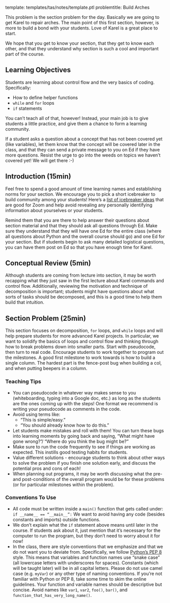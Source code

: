 template: templates/tas/notes/template.ptl
problemtitle: Build Arches

This problem is the section problem for the day.  Basically we are going to get Karel to repair arches. The main point of this first section, however, is more to build a bond with your students. Love of Karel is a great place to start. 

We hope that you get to know your section, that they get to know each other, and that they understand why section is such a cool and important part of the course.

## Learning Objectives
Students are learning about control flow and the very basics of coding. Specifically:
+ How to define helper functions
+ `while` and `for` loops
+ `if` statements

You can’t teach all of that, however! Instead, your main job is to give students a little practice, and give them a chance to form a learning community.

If a student asks a question about a concept that has not been covered yet (like variables), let them know that the concept will be covered later in the class, and that they can send a private message to you on Ed if they have more questions. Resist the urge to go into the weeds on topics we haven’t covered yet! We will get there :-)

## Introduction (15min)
Feel free to spend a good amount of time learning names and establishing norms for your section. We encourage you to pick a short icebreaker to build community among your students!  Here’s a [list of icebreaker ideas](https://docs.google.com/document/d/1lHdnwAB17iLyvASZbWrIZz4PVy9zMmHjxGBGPwXNDs4/preview) that are good for Zoom and help avoid revealing any personally identifying information about yourselves or your students.

Remind them that you are there to help answer their questions about section material and that they should ask all questions through Ed. Make sure they understand that they will have one Ed for the entire class (where all questions about Python and the overall course should go) and one Ed for your section. But if students begin to ask many detailed logistical questions, you can have them post on Ed so that you have enough time for Karel.

## Conceptual Review (5min)
Although students are coming from lecture into section, it may be worth recapping what they just saw in the first lecture about Karel commands and control flow.  Additionally, reviewing the motivation and technique of decomposition is important; students might have questions about what sorts of tasks should be decomposed, and this is a good time to help them build that intuition. 

## Section Problem (25min)
This section focuses on decomposition, `for` loops, and `while` loops and will help prepare students for more advanced Karel projects.  In particular, we want to solidify the basics of loops and control flow and thinking through how to break problems down into smaller parts.  Start with pseudocode, then turn to real code.  Encourage students to work together to program out the milestones.  A good first milestone to work towards is how to build a single column.  The hardest part is the fence-post bug when building a col, and when putting beepers in a column.

### Teaching Tips
+ You can pseudocode in whatever way makes sense to you (whiteboarding, typing into a Google doc, etc.) as long as the students are the ones coming up with the steps!  One format we recommend is writing your pseudocode as comments in the code.
+ Avoid using terms like:
	+ “This is simple/easy.”
	+ “You should already know how to do this.”
+ Let students make mistakes and roll with them!  You can turn these bugs into learning moments by going back and saying, “What might have gone wrong?”/ “Where do you think the bug might be?”
+ Make sure to run the code frequently to see if things are working as expected.  This instills good testing habits for students.
+ Value different solutions - encourage students to think about other ways to solve the problem if you finish one solution early, and discuss the potential pros and cons of each!
+ When planning out programs, it may be worth discussing what the pre- and post-conditions of the overall program would be for these problems (or for particular milestones within the problem).

### Conventions To Use

+ All code must be written inside a `main()` function that gets called under: `if __name__ == “__main__”:` We want to avoid having any code (besides constants and imports) outside functions.
+ We don’t explain what the `if` statement above means until later in the course.  If students ask about it, just mention that it’s necessary for the computer to run the program, but they don’t need to worry about it for now!
+ In the class, there are style conventions that we emphasize and that we do not want you to deviate from.  Specifically, we follow [Python’s PEP 8](https://www.python.org/dev/peps/pep-0008/) style.  This means that variables and function names use “snake case” (all lowercase letters with underscores for spaces).  Constants (which will be taught later) will be in all capital letters.  Please do not use camel case (e.g. `myVar`) or any other type of naming conventions.  If you’re not familiar with Python or PEP 8, take some time to skim the online guidelines.
Your function and variable names should be descriptive but concise. Avoid names like `var1`, `var2`, `foo()`, `bar()`, and `function_that_has_very_long_name()`.
